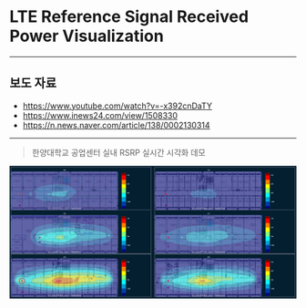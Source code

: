 # LTE Reference Signal Received Power Visualization
------
## 보도 자료
* https://www.youtube.com/watch?v=-x392cnDaTY
* https://www.inews24.com/view/1508330
* https://n.news.naver.com/article/138/0002130314  
-----------
> 한양대학교 공업센터 실내 RSRP 실시간 시각화 데모

![screenshot](https://raw.githubusercontent.com/2bkool/lte-rsrp-viz/master/screenshot.png)
